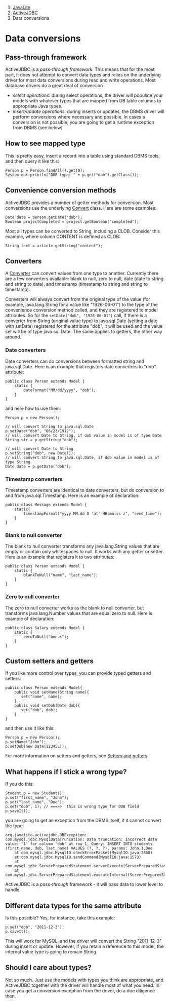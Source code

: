 <ol class=breadcrumb>
   <li><a href=/>JavaLite</a></li>
   <li><a href=/activejdbc>ActiveJDBC</a></li>
   <li class=active>Data conversions</li>
</ol>
<div class=page-header>
   <h1>Data conversions <small></small></h1>
</div>




## Pass-through framework

ActiveJDBC is a *pass-through framework*. This means that for the most part, it does not attempt to convert data
types and relies on the underlying driver for most data conversions during read and write operations. Most database
drivers do a great deal of conversion

-   *select operations*: during select operations, the driver will populate your models with whatever types that are
mapped from DB table columns to appropriate Java types.
-   *insert/update operations*: during inserts or updates, the DBMS driver will perform conversions where necessary
and possible. In cases a conversion is not possible, you are going to get a runtime exception from DBMS (see below)

## How to see mapped type

This is pretty easy, insert a record into a table using standard DBMS tools, and then query it like this:

~~~~ {.java}
Person p = Person.findAll().get(0);
System.out.println("DOB type: " + p.get("dob").getClass());
~~~~

## Convenience conversion methods

ActiveJDBC provides a number of getter methods for conversion. Most conversions use the
underlying [Convert](http://javalite.github.io/activejdbc/org/javalite/common/Convert.html) class. Here are some examples:

~~~~ {.java}
Date date = person.getDate("dob");
Boolean projectCompleted = project.getBoolean("completed");
~~~~

Most all types can be converted to String, including a CLOB. Consider this example, where column CONTENT is defined as CLOB:

~~~~ {.java}
String text = article.getString("content");
~~~~

## Converters

A [Converter](http://javalite.github.io/activejdbc/org/javalite/activejdbc/conversion/Converter.html) can convert values from one type to another. Currently there are a few converters available: blank to null, zero to null, date (date to string and string to date), and timestamp (timestamp to string and string to timestamp).

Converters will always convert from the original type of the value (for example, java.lang.String for a value like "1926-06-01") to the type of the convenience conversion method called, and they are registered to model attributes. So for the `setDate("dob", "1926-06-01")` call, if there is a converter from String (original value type) to java.sql.Date (setting a date with setDate) registered for the attribute "dob", it will be used and the value set will be of type java.sql.Date. The same applies to getters, the other way around.

### Date converters

Date converters can do conversions between formatted string and java.sql.Date. Here is an example that registers date converters to "dob" attribute:

~~~~ {.java}
public class Person extends Model {
    static {
        dateFormat("MM/dd/yyyy", "dob");
    }    
}
~~~~

and here how to use them:

~~~~ {.java}
Person p = new Person();

// will convert String to java.sql.Date
p.setDate("dob", "06/23/1912"); 
// will convert Date to String, if dob value in model is of type Date
String str = p.getString("dob"); 

// will convert Date to String
p.setString("dob", new Date());
// will convert String to java.sql.Date, if dob value in model is of type String
Date date = p.getDate("dob");
~~~~

### Timestamp converters

Timestamp converters are identical to date converters, but do conversion to and from java.sql.Timestamp. Here is an example of declaration:

~~~~ {.java}
public class Message extends Model {
    static{
        timestampFormat("yyyy.MM.dd G 'at' HH:mm:ss z", "send_time");
    }
}
~~~~

### Blank to null converter

The blank to null converter transforms any java.lang.String values that are empty or contain only whitespaces to null. It works with any getter or setter. Here is an example that registers it to two attributes:

~~~~ {.java}
public class Person extends Model {
    static {
        blankToNull("name", "last_name");
    }    
}
~~~~

### Zero to null converter

The zero to null converter works as the blank to null converter, but transforms java.lang.Number values that are equal zero to null. Here is example of declaration:

~~~~ {.java}
public class Salary extends Model {
    static {
        zeroToNull("bonus");
    }    
}
~~~~

## Custom setters and getters

If you like more control over types, you can provide typed getters and setters:

~~~~ {.java}
public class Person extends Model{
    public void setName(String name){
       set("name", name);
    }
    public void setDob(Date dob){
       set("dob", dob);
    }
}
~~~~

and then use it like this:

~~~~ {.java}
Person p = new Person();
p.setName("John");
p.setDob(new Date(12345L));
~~~~

For more information on setters and getters, see [Setters and getters](setters_and_getters)

## What happens if I stick a wrong type?

If you do this:

~~~~ {.java}
Student p = new Student();
p.set("first_name", "John");
p.set("last_name", "Doe");
p.set("dob", 1); // ===>>  this is wrong type for DOB field
p.saveIt();
~~~~

you are going to get an exception from the DBMS itself, if it cannot convert the type:

~~~~ {.java}
org.javalite.activejdbc.DBException: com.mysql.jdbc.MysqlDataTruncation: Data truncation: Incorrect date value: '1' for column 'dob' at row 1, Query: INSERT INTO students (first_name, dob, last_name) VALUES (?, ?, ?), params: John,1,Doe
    at com.mysql.jdbc.MysqlIO.checkErrorPacket(MysqlIO.java:2868)
    at com.mysql.jdbc.MysqlIO.sendCommand(MysqlIO.java:1573)
    at com.mysql.jdbc.ServerPreparedStatement.serverExecute(ServerPreparedStatement.java:1169)
    at com.mysql.jdbc.ServerPreparedStatement.executeInternal(ServerPreparedStatement.java:693)
~~~~

ActiveJDBC is a *pass-through* framework - it will pass data to lower level to handle.

## Different data types for the same attribute

Is this possible? Yes, for instance, take this example:

~~~~ {.java}
p.set("dob", "2011-12-3");
p.saveIt();
~~~~

This will work for MySQL, and the driver will convert the String "2011-12-3" during insert or update. However, if you retain a reference to this model, the internal value type is going to remain String.

## Should I care about types?

Not so much. Just use the models with types you think are appropriate, and ActiveJDBC together with the driver will handle most of what you need. In case you get a conversion exception from the driver, do a due diligence then.
